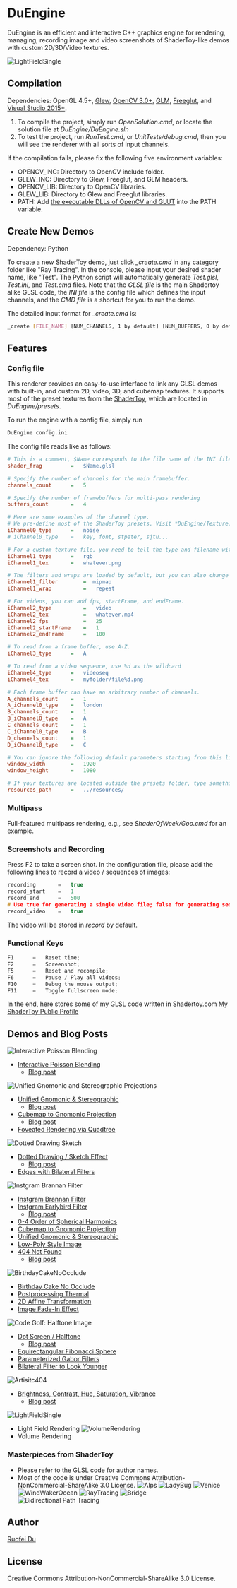 # DuEngine
DuEngine is an efficient and interactive C++ graphics engine for rendering, managing, recording image and video screenshots of ShaderToy-like demos with custom 2D/3D/Video textures.

![LightFieldSingle](Lightfield/LightFieldSingle.jpg)

## Compilation
Dependencies: OpenGL 4.5+, [Glew](http://glew.sourceforge.net/install.html), [OpenCV 3.0+](https://opencv.org/releases.html), [GLM](https://github.com/g-truc/glm/releases), [Freeglut](http://freeglut.sourceforge.net/index.php#download), and [Visual Studio 2015+](https://www.visualstudio.com/downloads).

1. To compile the project, simply run *OpenSolution.cmd*, or locate the solution file at *DuEngine/DuEngine.sln*
2. To test the project, run *RunTest.cmd*, or *UnitTests/debug.cmd*, then you will see the renderer with all sorts of input channels.

If the compilation fails, please fix the following five environment variables:

* OPENCV_INC: Directory to OpenCV include folder.
* GLEW_INC: Directory to Glew, Freeglut, and GLM headers.
* OPENCV_LIB: Directory to OpenCV libraries.
* GLEW_LIB: Directory to Glew and Freeglut libraries.
* PATH: Add [the executable DLLs of OpenCV and GLUT](https://obj.umiacs.umd.edu/dll/DuEngineLibs.zip) into the PATH variable.

## Create New Demos
Dependency: Python

To create a new ShaderToy demo, just click *_create.cmd* in any category folder like "Ray Tracing". In the console, please input your desired shader name, like "Test". The Python script will automatically generate *Test.glsl*, *Test.ini*, and *Test.cmd* files. Note that the *GLSL file* is the main Shadertoy alike GLSL code, the *INI file* is the config file which defines the input channels, and the *CMD file* is a shortcut for you to run the demo.

The detailed input format for *_create.cmd* is:
```bash
_create [FILE_NAME] [NUM_CHANNELS, 1 by default] [NUM_BUFFERS, 0 by default] [LINK_TO_SHADERTOY_FOR_REFERENCE]
```

## Features
### Config file
This renderer provides an easy-to-use interface to link any GLSL demos with built-in, and custom 2D, video, 3D, and cubemap textures. It supports most of the preset textures from the [ShaderToy](https://www.shadertoy.com), which are located in *DuEngine/presets*.

To run the engine with a config file, simply run
```c
DuEngine config.ini
```

The config file reads like as follows:
```ini
# This is a comment, $Name corresponds to the file name of the INI file.
shader_frag         =   $Name.glsl

# Specify the number of channels for the main framebuffer. 
channels_count      =   5

# Specify the number of framebuffers for multi-pass rendering
buffers_count       =   4

# Here are some examples of the channel type.
# We pre-define most of the ShaderToy presets. Visit *DuEngine/Texture.cpp* for a glance:
iChannel0_type      =   noise
# iChannel0_type    =   key, font, stpeter, sjtu...

# For a custom texture file, you need to tell the type and filename with extension.
iChannel1_type      =   rgb
iChannel1_tex       =   whatever.png

# The filters and wraps are loaded by default, but you can also change them.
iChannel1_filter        =  mipmap
iChannel1_wrap          =   repeat

# For videos, you can add fps, startFrame, and endFrame.
iChannel2_type          =   video
iChannel2_tex           =   whatever.mp4
iChannel2_fps           =   25
iChannel2_startFrame    =   1
iChannel2_endFrame      =   100

# To read from a frame buffer, use A-Z.
iChannel3_type      =   A

# To read from a video sequence, use %d as the wildcard
iChannel4_type      =   videoseq
iChannel4_tex       =   myfolder/file%d.png

# Each frame buffer can have an arbitrary number of channels.
A_channels_count    =   1
A_iChannel0_type    =   london
B_channels_count    =   1
B_iChannel0_type    =   A
C_channels_count    =   1
C_iChannel0_type    =   B
D_channels_count    =   1
D_iChannel0_type    =   C

# You can ignore the following default parameters starting from this line:
window_width        =   1920
window_height       =   1080

# If your textures are located outside the presets folder, type something like
resources_path      =   ../resources/
```

### Multipass
Full-featured multipass rendering, e.g., see *ShaderOfWeek/Goo.cmd* for an example.

### Screenshots and Recording
Press F2 to take a screen shot. In the configuration file, please add the following lines to record a video / sequences of images:
```C
recording       =   true
record_start    =   1
record_end      =   500
# Use true for generating a single video file; false for generating sequences of images
record_video    =   true
```
The video will be stored in *record* by default.

### Functional Keys
```C
F1      =   Reset time;
F2      =   Screenshot;
F5      =   Reset and recompile;
F6      =   Pause / Play all videos;
F10     =   Debug the mouse output;
F11     =   Toggle fullscreen mode;
```

In the end, here stores some of my GLSL code written in Shadertoy.com
[My ShaderToy Public Profile](https://www.shadertoy.com/user/starea)

## Demos and Blog Posts
![Interactive Poisson Blending](DuShaders/InteractivePoissonBlending.jpg)
* [Interactive Poisson Blending](https://www.shadertoy.com/view/4l3Xzl)
    * [Blog post](http://blog.ruofeidu.com/interactive-poisson-blending)

![Unified Gnomonic and Stereographic Projections](DuShaders/GnomonicProjection.jpg)
* [Unified Gnomonic & Stereographic](https://www.shadertoy.com/view/ldBczm)
    * [Blog post](http://blog.ruofeidu.com/unified-gnomonic-stereographic-projections/)
* [Cubemap to Gnomonic Projection](https://www.shadertoy.com/view/4sjcz1)
    * [Blog post](http://blog.ruofeidu.com/equirectangular-gnomonic-projections-cubemaps/)
* [Foveated Rendering via Quadtree](https://www.shadertoy.com/view/Ml3SDf)

![Dotted Drawing Sketch](DuShaders/DottedDrawingSketch.png)
* [Dotted Drawing / Sketch Effect](https://www.shadertoy.com/view/ldSyzV)
    * [Blog post](http://blog.ruofeidu.com/dotted-drawing-sketch-effect/)
* [Edges with Bilateral Filters](https://www.shadertoy.com/view/MlG3WG)

![Instgram Brannan Filter](DuShaders/Brannan.jpg)
* [Instgram Brannan Filter](https://www.shadertoy.com/view/4lSyDK)
* [Instgram Earlybird Filter](https://www.shadertoy.com/view/XlSyWV)
    * [Blog post](http://blog.ruofeidu.com/implementing-instagram-filters-brannan/)
* [0-4 Order of Spherical Harmonics](https://www.shadertoy.com/view/4dsyW8)
* [Cubemap to Gnomonic Projection](https://www.shadertoy.com/view/4sjcz1)
* [Unified Gnomonic & Stereographic](https://www.shadertoy.com/view/ldBczm)
* [Low-Poly Style Image](https://www.shadertoy.com/view/llGGz3)
* [404 Not Found](http://duruofei.com/404) 
    * [Blog post](http://blog.ruofeidu.com/404-not-found-two-triangles/)

![BirthdayCakeNoOcclude](DuShaders/BirthdayCakeNoOcclude.jpg)
* [Birthday Cake No Occlude](https://www.shadertoy.com/view/ldccW7)
* [Postprocessing Thermal](https://www.shadertoy.com/view/4dcSDH)
* [2D Affine Transformation](https://www.shadertoy.com/view/llBSWw)
* [Image Fade-In Effect](https://www.shadertoy.com/view/MlcSz2)

![Code Golf: Halftone Image](DuShaders/DotScreen.jpg)
* [Dot Screen / Halftone](https://www.shadertoy.com/view/4sBBDK)
    * [Blog post](http://blog.ruofeidu.com/code-golf-halftone-image/)
* [Equirectangular Fibonacci Sphere](https://www.shadertoy.com/view/Ms2yDK)
* [Parameterized Gabor Filters](https://www.shadertoy.com/view/4sBcRV)
* [Bilateral Filter to Look Younger](https://www.shadertoy.com/view/XtVGWG)

![Artisitc404](DuShaders/Artistic404.jpg)
* [Brightness, Contrast, Hue, Saturation, Vibrance](https://www.shadertoy.com/view/MdjBRy)
    * [Blog post](http://blog.ruofeidu.com/postprocessing-brightness-contrast-hue-saturation-vibrance/)

![LightFieldSingle](Lightfield/LightFieldSingle.jpg)
* Light Field Rendering
![VolumeRendering](Volume/bonsai.jpg)
* Volume Rendering

### Masterpieces from ShaderToy
* Please refer to the GLSL code for author names.
* Most of the code is under Creative Commons Attribution-NonCommercial-ShareAlike 3.0 License.
![Alps](Gallery/Alps.jpg)
![LadyBug](Gallery/LadyBug.jpg)
![Venice](Gallery/Venice.jpg)
![WindWakerOcean](Gallery/WindWakerOcean.jpg)
![RayTracing](RayTracing/TightCornelBox.jpg)
![Bridge](ShaderOfWeek/Bridge.jpg)
![Bidirectional Path Tracing](RayTracing/bidirectionalpathtracing.jpg)


Author
----
[Ruofei Du](http://www.duruofei.com)


License
----
Creative Commons Attribution-NonCommercial-ShareAlike 3.0 License.
